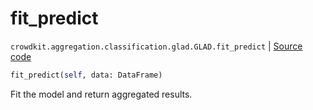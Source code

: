 # fit_predict
`crowdkit.aggregation.classification.glad.GLAD.fit_predict` | [Source code](https://github.com/Toloka/crowd-kit/blob/v1.1.0.rc2/crowdkit/aggregation/classification/glad.py#L331)

```python
fit_predict(self, data: DataFrame)
```

Fit the model and return aggregated results.

